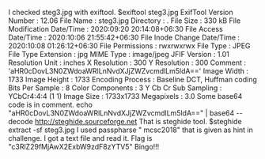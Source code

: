 I checked steg3.jpg with exiftool.
$exiftool steg3.jpg 
ExifTool Version Number         : 12.06
File Name                       : steg3.jpg
Directory                       : .
File Size                       : 330 kB
File Modification Date/Time     : 2020:09:20 20:14:08+06:30
File Access Date/Time           : 2020:10:06 21:55:42+06:30
File Inode Change Date/Time     : 2020:10:08 01:26:12+06:30
File Permissions                : rwxrwxrwx
File Type                       : JPEG
File Type Extension             : jpg
MIME Type                       : image/jpeg
JFIF Version                    : 1.01
Resolution Unit                 : inches
X Resolution                    : 300
Y Resolution                    : 300
Comment                         : 'aHR0cDovL3N0ZWdoaWRlLnNvdXJjZWZvcmdlLm5ldA=='
Image Width                     : 1733
Image Height                    : 1733
Encoding Process                : Baseline DCT, Huffman coding
Bits Per Sample                 : 8
Color Components                : 3
Y Cb Cr Sub Sampling            : YCbCr4:4:4 (1 1)
Image Size                      : 1733x1733
Megapixels                      : 3.0
  Some base64 code is in comment.
echo "aHR0cDovL3N0ZWdoaWRlLnNvdXJjZWZvcmdlLm5ldA==" | base64 --decode
http://steghide.sourceforge.net
That is steghide tool. 
$steghide extract -sf steg3.jpg
I used passpharse " mcsc2018" that is given as hint in challenge.
I got a text file and read it.
Flag is "c3RlZ29fMjAwX2ExbW9zdF8zYTV5"
Bingo!!!
